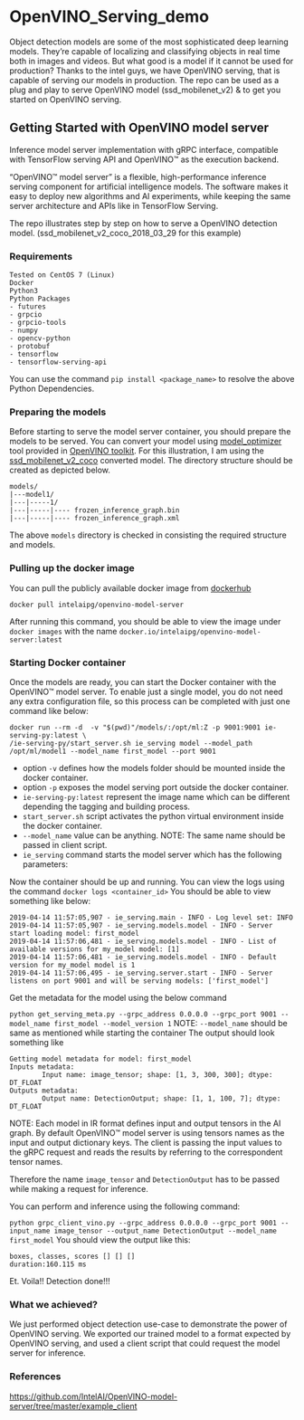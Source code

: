 # OpenVINO_Serving_demo
Object detection models are some of the most sophisticated deep learning models. They’re capable of localizing and classifying objects in real time both in images and videos. But what good is a model if it cannot be used for production?
Thanks to the intel guys, we have OpenVINO serving, that is capable of serving our models in production.
The repo can be used as a plug and play to serve OpenVINO model (ssd_mobilenet_v2) & to get you started on OpenVINO serving.

## Getting Started with OpenVINO model server
Inference model server implementation with gRPC interface, compatible with TensorFlow serving API and OpenVINO™ as the execution backend.


“OpenVINO™ model server” is a flexible, high-performance inference serving component for artificial intelligence models.
The software makes it easy to deploy new algorithms and AI experiments, while keeping the same server architecture and APIs like in TensorFlow Serving.

The repo illustrates step by step on how to serve a OpenVINO detection model. (ssd_mobilenet_v2_coco_2018_03_29 for this example)

### Requirements
```
Tested on CentOS 7 (Linux)
Docker
Python3
Python Packages
- futures
- grpcio
- grpcio-tools
- numpy
- opencv-python
- protobuf
- tensorflow
- tensorflow-serving-api
```
You can use the command `pip install <package_name>` to resolve the above Python Dependencies.

### Preparing the models
Before starting to serve the model server container, you should prepare the models to be served. You can convert your model using [model_optimizer](https://software.intel.com/en-us/articles/OpenVINO-ModelOptimizer) tool provided in [OpenVINO toolkit](https://software.intel.com/en-us/openvino-toolkit/choose-download). For this illustration, I am using the [ssd_mobilenet_v2_coco](https://github.com/tensorflow/models/blob/master/research/object_detection/g3doc/detection_model_zoo.md) converted model.
The directory structure should be created as depicted below.

```
models/
|---model1/
|---|-----1/
|---|-----|---- frozen_inference_graph.bin
|---|-----|---- frozen_inference_graph.xml

```
The above `models` directory is checked in consisting the required structure and models.
### Pulling up the docker image
You can pull the publicly available docker image from [dockerhub](https://hub.docker.com/r/intelaipg/openvino-model-server/)
```
docker pull intelaipg/openvino-model-server
```
After running this command, you should be able to view the image under `docker images` with the name `docker.io/intelaipg/openvino-model-server:latest`

### Starting Docker container
Once the models are ready, you can start the Docker container with the OpenVINO™ model server. To enable just a single model, you do not need any extra configuration file, so this process can be completed with just one command like below:
```
docker run --rm -d  -v "$(pwd)"/models/:/opt/ml:Z -p 9001:9001 ie-serving-py:latest \
/ie-serving-py/start_server.sh ie_serving model --model_path /opt/ml/model1 --model_name first_model --port 9001
```
- option `-v` defines how the models folder should be mounted inside the docker container.
- option `-p` exposes the model serving port outside the docker container.
- `ie-serving-py:latest` represent the image name which can be different depending the tagging and building process.
- `start_server.sh` script activates the python virtual environment inside the docker container.
- `--model_name` value can be anything. NOTE: The same name should be passed in client script.
- `ie_serving` command starts the model server which has the following parameters:

Now the container should be up and running. You can view the logs using the command
`docker logs <container_id>`
You should be able to view something like below:
```
2019-04-14 11:57:05,907 - ie_serving.main - INFO - Log level set: INFO
2019-04-14 11:57:05,907 - ie_serving.models.model - INFO - Server start loading model: first_model
2019-04-14 11:57:06,481 - ie_serving.models.model - INFO - List of available versions for my_model model: [1]
2019-04-14 11:57:06,481 - ie_serving.models.model - INFO - Default version for my_model model is 1
2019-04-14 11:57:06,495 - ie_serving.server.start - INFO - Server listens on port 9001 and will be serving models: ['first_model']
```

Get the metadata for the model using the below command


`python get_serving_meta.py --grpc_address 0.0.0.0 --grpc_port 9001 --model_name first_model --model_version 1`
NOTE: `--model_name` should be same as mentioned while starting the container
The output should look something like
```
Getting model metadata for model: first_model
Inputs metadata:
        Input name: image_tensor; shape: [1, 3, 300, 300]; dtype: DT_FLOAT
Outputs metadata:
        Output name: DetectionOutput; shape: [1, 1, 100, 7]; dtype: DT_FLOAT
```
NOTE: Each model in IR format defines input and output tensors in the AI graph. By default OpenVINO™ model server is using tensors names as the input and output dictionary keys. The client is passing the input values to the gRPC request and reads the results by referring to the correspondent tensor names.

Therefore the name `image_tensor` and `DetectionOutput` has to be passed while making a request for inference.

You can perform and inference using the following command:


`python grpc_client_vino.py --grpc_address 0.0.0.0 --grpc_port 9001 --input_name image_tensor --output_name DetectionOutput --model_name first_model`
You should view the output like this:
```
boxes, classes, scores [] [] []
duration:160.115 ms
```
Et. Voila!! Detection done!!!

### What we achieved?
We just performed object detection use-case to demonstrate the power of OpenVINO serving. We exported our trained model to a format expected by OpenVINO serving, and used a client script that could request the model server for inference.

### References
https://github.com/IntelAI/OpenVINO-model-server/tree/master/example_client
